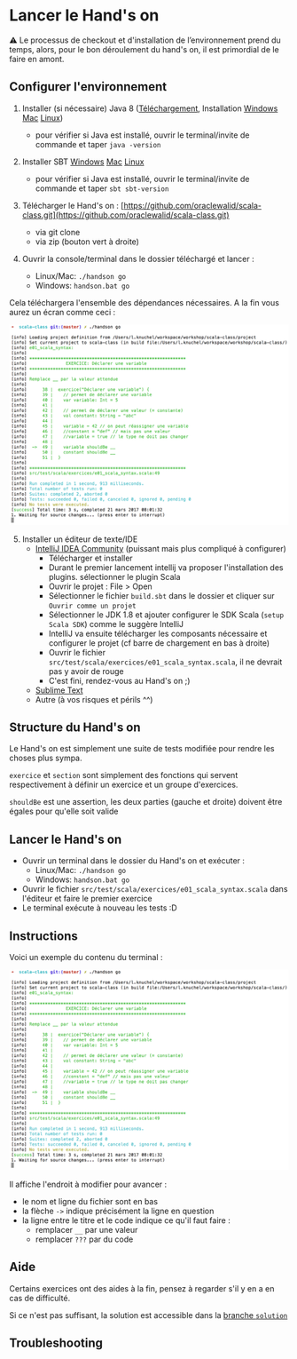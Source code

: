 # Lancer le Hand's on

:warning: Le processus de checkout et d'installation de l’environnement  prend du temps, alors, pour le bon déroulement du hand's on, il est primordial de le faire en amont.

## Configurer l'environnement

1. Installer (si nécessaire) Java 8 ([Téléchargement](http://www.oracle.com/technetwork/java/javase/downloads/jdk8-downloads-2133151.html), Installation [Windows](http://www.objis.com/formation-java/tutoriel-java-installation-jdk.html) [Mac](http://www.wikihow.com/Install-the-JDK-(Java-Development-Kit)-on-a-Mac) [Linux](https://tecadmin.net/install-oracle-java-8-ubuntu-via-ppa/))
    - pour vérifier si Java est installé, ouvrir le terminal/invite de commande et taper `java -version`
    
2. Installer SBT [Windows](http://www.scala-sbt.org/release/docs/Installing-sbt-on-Windows.html) [Mac](http://www.scala-sbt.org/release/docs/Installing-sbt-on-Mac.html) [Linux](http://www.scala-sbt.org/release/docs/Installing-sbt-on-Linux.html)
    - pour vérifier si Java est installé, ouvrir le terminal/invite de commande et taper `sbt sbt-version`
3. Télécharger le Hand's on : [https://github.com/oraclewalid/scala-class.git](https://github.com/oraclewalid/scala-class.git)
    - via git clone
    - via zip (bouton vert à droite)
4. Ouvrir la console/terminal dans le dossier téléchargé et lancer :
    - Linux/Mac: `./handson go`
    - Windows: `handson.bat go`

Cela téléchargera l'ensemble des dépendances nécessaires. A la fin vous aurez un écran comme ceci :

![handson-terminal](docs/assets/handson-terminal.png)

5. Installer un éditeur de texte/IDE
    - [IntelliJ IDEA Community](https://www.jetbrains.com/idea/download/) (puissant mais plus compliqué à configurer)
        - Télécharger et installer
        - Durant le premier lancement intellij va proposer l'installation des plugins. sélectionner le plugin Scala
        - Ouvrir le projet : File > Open
        - Sélectionner le fichier `build.sbt` dans le dossier et cliquer sur `Ouvrir comme un projet`
        - Sélectionner le JDK 1.8 et ajouter configurer le SDK Scala (`setup Scala SDK`) comme le suggère IntelliJ
        - IntelliJ va ensuite télécharger les composants nécessaire et configurer le projet (cf barre de chargement en bas à droite)
        - Ouvrir le fichier `src/test/scala/exercices/e01_scala_syntax.scala`, il ne devrait pas y avoir de rouge
        - C'est fini, rendez-vous au Hand's on ;)
    - [Sublime Text](https://www.sublimetext.com/3)
    - Autre (à vos risques et périls ^^)

## Structure du Hand's on

Le Hand's on est simplement une suite de tests modifiée pour rendre les choses plus sympa.

`exercice` et `section` sont simplement des fonctions qui servent respectivement à définir un exercice et un groupe d'exercices.

`shouldBe` est une assertion, les deux parties (gauche et droite) doivent être égales pour qu'elle soit valide

## Lancer le Hand's on

- Ouvrir un terminal dans le dossier du Hand's on et exécuter :
    - Linux/Mac: `./handson go`
    - Windows: `handson.bat go`
- Ouvrir le fichier `src/test/scala/exercices/e01_scala_syntax.scala` dans l'éditeur et faire le premier exercice
- Le terminal exécute à nouveau les tests :D

## Instructions

Voici un exemple du contenu du terminal :

![handson-terminal](docs/assets/handson-terminal.png)

Il affiche l'endroit à modifier pour avancer :

- le nom et ligne du fichier sont en bas
- la flèche `->` indique précisément la ligne en question
- la ligne entre le titre et le code indique ce qu'il faut faire :
    - remplacer `__` par une valeur
    - remplacer `???` par du code

## Aide

Certains exercices ont des aides à la fin, pensez à regarder s'il y en a en cas de difficulté.

Si ce n'est pas suffisant, la solution est accessible dans la [branche `solution`](https://github.com/loicknuchel/scala-class/tree/solution/src/test/scala/exercices)

## Troubleshooting

